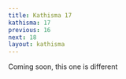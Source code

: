 ```yaml
---
title: Kathisma 17
kathisma: 17
previous: 16
next: 18
layout: kathisma
---
```

Coming soon, this one is different
